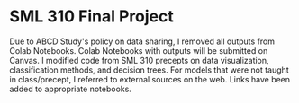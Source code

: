 # SML 310 Final Project
Due to ABCD Study's policy on data sharing, I removed all outputs from Colab Notebooks. Colab Notebooks with outputs will be submitted on Canvas. I modified code from SML 310 precepts on data visualization, classification methods, and decision trees. For models that were not taught in class/precept, I referred to external sources on the web. Links have been added to appropriate notebooks.
